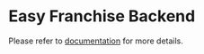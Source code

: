 # Easy Franchise Backend

Please refer to [documentation](/documentation/explore/README.md) for more details.
